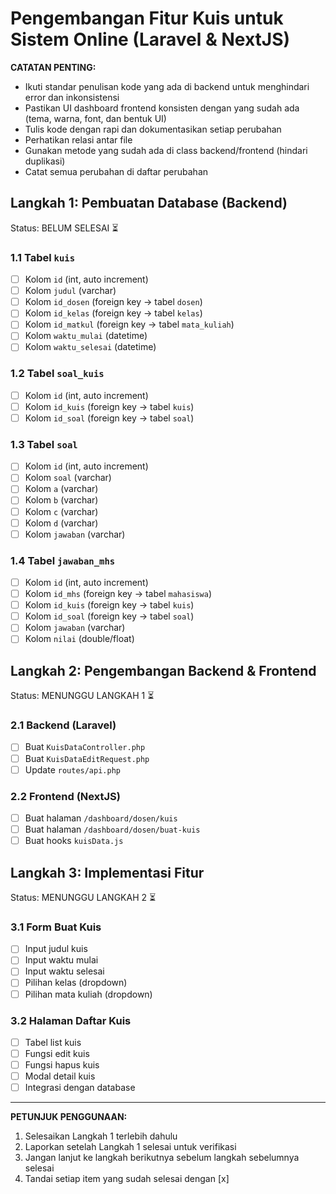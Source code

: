 # Pengembangan Fitur Kuis untuk Sistem Online (Laravel & NextJS)

**CATATAN PENTING:** 
- Ikuti standar penulisan kode yang ada di backend untuk menghindari error dan inkonsistensi
- Pastikan UI dashboard frontend konsisten dengan yang sudah ada (tema, warna, font, dan bentuk UI)
- Tulis kode dengan rapi dan dokumentasikan setiap perubahan
- Perhatikan relasi antar file
- Gunakan metode yang sudah ada di class backend/frontend (hindari duplikasi)
- Catat semua perubahan di daftar perubahan

## Langkah 1: Pembuatan Database (Backend)
Status: BELUM SELESAI ⏳

### 1.1 Tabel `kuis`
- [ ] Kolom `id` (int, auto increment)
- [ ] Kolom `judul` (varchar)
- [ ] Kolom `id_dosen` (foreign key → tabel `dosen`)
- [ ] Kolom `id_kelas` (foreign key → tabel `kelas`)
- [ ] Kolom `id_matkul` (foreign key → tabel `mata_kuliah`)
- [ ] Kolom `waktu_mulai` (datetime)
- [ ] Kolom `waktu_selesai` (datetime)

### 1.2 Tabel `soal_kuis`
- [ ] Kolom `id` (int, auto increment)
- [ ] Kolom `id_kuis` (foreign key → tabel `kuis`)
- [ ] Kolom `id_soal` (foreign key → tabel `soal`)

### 1.3 Tabel `soal`
- [ ] Kolom `id` (int, auto increment)
- [ ] Kolom `soal` (varchar)
- [ ] Kolom `a` (varchar)
- [ ] Kolom `b` (varchar)
- [ ] Kolom `c` (varchar)
- [ ] Kolom `d` (varchar)
- [ ] Kolom `jawaban` (varchar)

### 1.4 Tabel `jawaban_mhs`
- [ ] Kolom `id` (int, auto increment)
- [ ] Kolom `id_mhs` (foreign key → tabel `mahasiswa`)
- [ ] Kolom `id_kuis` (foreign key → tabel `kuis`)
- [ ] Kolom `id_soal` (foreign key → tabel `soal`)
- [ ] Kolom `jawaban` (varchar)
- [ ] Kolom `nilai` (double/float)

## Langkah 2: Pengembangan Backend & Frontend
Status: MENUNGGU LANGKAH 1 ⏳

### 2.1 Backend (Laravel)
- [ ] Buat `KuisDataController.php`
- [ ] Buat `KuisDataEditRequest.php`
- [ ] Update `routes/api.php`

### 2.2 Frontend (NextJS)
- [ ] Buat halaman `/dashboard/dosen/kuis`
- [ ] Buat halaman `/dashboard/dosen/buat-kuis`
- [ ] Buat hooks `kuisData.js`

## Langkah 3: Implementasi Fitur
Status: MENUNGGU LANGKAH 2 ⏳

### 3.1 Form Buat Kuis
- [ ] Input judul kuis
- [ ] Input waktu mulai
- [ ] Input waktu selesai
- [ ] Pilihan kelas (dropdown)
- [ ] Pilihan mata kuliah (dropdown)

### 3.2 Halaman Daftar Kuis
- [ ] Tabel list kuis
- [ ] Fungsi edit kuis
- [ ] Fungsi hapus kuis
- [ ] Modal detail kuis
- [ ] Integrasi dengan database

---
**PETUNJUK PENGGUNAAN:**
1. Selesaikan Langkah 1 terlebih dahulu
2. Laporkan setelah Langkah 1 selesai untuk verifikasi
3. Jangan lanjut ke langkah berikutnya sebelum langkah sebelumnya selesai
4. Tandai setiap item yang sudah selesai dengan [x]